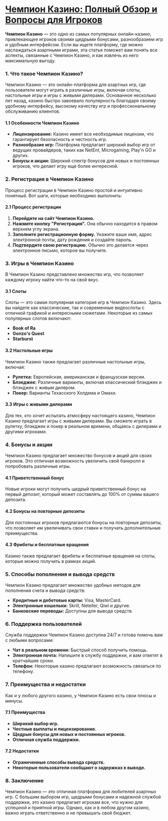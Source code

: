 # [Чемпион Казино: Полный Обзор и Вопросы для Игроков](https://temon-gter.cfd/go/9n8?p56190p303844p3509t17502)

**Чемпион Казино** — это одно из самых популярных онлайн-казино, привлекающее игроков своими щедрыми бонусами, разнообразием игр и удобным интерфейсом. Если вы ищете платформу, где можно наслаждаться азартными играми, эта статья поможет вам понять все аспекты, связанные с Чемпион Казино, и как извлечь из него максимальную выгоду.

### 1. Что такое Чемпион Казино?

Чемпион Казино — это онлайн-платформа для азартных игр, где пользователи могут играть в различные игры, включая слоты, настольные игры и игры с живыми дилерами. Основанное несколько лет назад, казино быстро завоевало популярность благодаря своему удобному интерфейсу, высокому качеству игр и профессиональному обслуживанию клиентов.

#### 1.1 Особенности Чемпион Казино

* **Лицензирование:** Казино имеет все необходимые лицензии, что гарантирует безопасность и честность игр.
* **Разнообразие игр:** Платформа предлагает широкий выбор игр от ведущих провайдеров, таких как NetEnt, Microgaming, Play'n GO и других.
* **Бонусы и акции:** Широкий спектр бонусов для новых и постоянных игроков, что делает игру еще более интересной.

### 2. Регистрация в Чемпион Казино

Процесс регистрации в Чемпион Казино простой и интуитивно понятный. Вот шаги, которые необходимо выполнить:

#### 2.1 Процесс регистрации

1. **Перейдите на сайт Чемпион Казино.**
2. **Нажмите кнопку "Регистрация".** Она обычно находится в правом верхнем углу экрана.
3. **Заполните регистрационную форму.** Укажите ваше имя, адрес электронной почты, дату рождения и создайте пароль.
4. **Подтвердите свою регистрацию.** Обычно это делается через электронное письмо, которое вы получите.

### 3. Игры в Чемпион Казино

В Чемпион Казино представлено множество игр, что позволяет каждому игроку найти что-то на свой вкус.

#### 3.1 Слоты

Слоты — это самая популярная категория игр в Чемпион Казино. Здесь вы найдете как классические, так и современные видеослоты с отличной графикой и интересными сюжетами. Некоторые из самых популярных слотов включают:

* **Book of Ra**
* **Gonzo's Quest**
* **Starburst**

#### 3.2 Настольные игры

Чемпион Казино также предлагает различные настольные игры, включая:

* **Рулетка:** Европейская, американская и французская версии.
* **Блэкджек:** Различные варианты, включая классический блэкджек и блэкджек с живым дилером.
* **Покер:** Варианты Техасского Холдема и Омахи.

#### 3.3 Игры с живыми дилерами

Для тех, кто хочет испытать атмосферу настоящего казино, Чемпион Казино предлагает игры с живыми дилерами. Вы сможете играть в рулетку, блэкджек и покер в реальном времени, общаясь с дилерами и другими игроками.

### 4. Бонусы и акции

Чемпион Казино предлагает множество бонусов и акций для своих игроков. Это отличная возможность увеличить свой банкролл и попробовать различные игры.

#### 4.1 Приветственный бонус

Новые игроки могут получить щедрый приветственный бонус на первый депозит, который может составлять до 100% от суммы вашего депозита.

#### 4.2 Бонусы на повторные депозиты

Для постоянных игроков предлагаются бонусы на повторные депозиты, что позволяет им увеличивать свои ставки и получать дополнительные преимущества.

#### 4.3 Фрибеты и бесплатные вращения

Казино также предлагает фрибеты и бесплатные вращения на слоты, которые можно получить в рамках акций.

### 5. Способы пополнения и вывода средств

Чемпион Казино предлагает множество удобных методов для пополнения счета и вывода средств:

* **Кредитные и дебетовые карты:** Visa, MasterCard.
* **Электронные кошельки:** Skrill, Neteller, Qiwi и другие.
* **Банковские переводы:** Доступны для вывода средств.

### 6. Поддержка пользователей

Служба поддержки Чемпион Казино доступна 24/7 и готова помочь вам с любыми вопросами:

* **Чат в реальном времени:** Быстрый способ получить помощь.
* **Электронная почта:** Напишите в службу поддержки, и вам ответят в кратчайшие сроки.
* **Телефон:** Некоторые казино предлагают возможность связаться по телефону.

### 7. Преимущества и недостатки

Как и у любого другого казино, у Чемпион Казино есть свои плюсы и минусы.

#### 7.1 Преимущества

* **Широкий выбор игр.**
* **Честные выплаты и лицензирование.**
* **Щедрые бонусы для новых и постоянных игроков.**
* **Отличная служба поддержки.**

#### 7.2 Недостатки

* **Ограниченные способы вывода средств.**
* **Некоторые пользователи сообщают о задержках в выводе.**

### 8. Заключение

Чемпион Казино — это отличная платформа для любителей азартных игр. С большим выбором игр, щедрыми бонусами и надежной службой поддержки, это казино предлагает игрокам все, что нужно для успешной и приятной игры. Однако, как и в любом другом казино, важно играть ответственно и не превышать свой бюджет.

###
